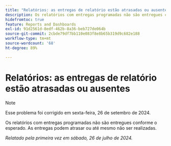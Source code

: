 ```yaml
---
title: "Relatórios: as entregas de relatório estão atrasadas ou ausentes"
description: Os relatórios com entregas programadas não são entregues conforme o esperado. As entregas podem atrasar ou até mesmo não ser realizadas.
hidefromtoc: true
feature: Reports and Dashboards
exl-id: 91d2561d-8edf-462b-8a36-beb727de064b
source-git-commit: 2cbde79df7bb110e083f8e8b65b319d9c682e188
workflow-type: tm+mt
source-wordcount: '68'
ht-degree: 89%

---
```


# Relatórios: as entregas de relatório estão atrasadas ou ausentes

>[!NOTE]
>
>Esse problema foi corrigido em sexta-feira, 26 de setembro de 2024.

Os relatórios com entregas programadas não são entregues conforme o esperado. As entregas podem atrasar ou até mesmo não ser realizadas.

_Relatado pela primeira vez em sábado, 26 de julho de 2024._

